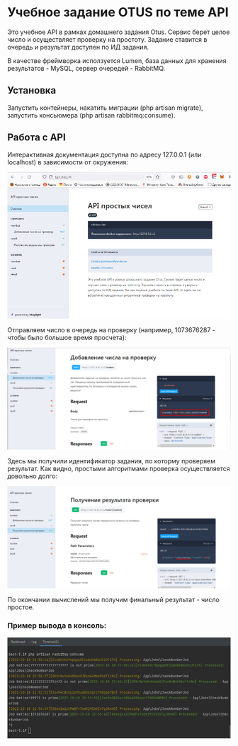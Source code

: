 # Учебное задание OTUS по теме API

Это учебное API в рамках домашнего задания Otus. Сервис берет целое число и осуществляет проверку на простоту. Задание ставится в очередь и результат доступен по ИД задания. 

В качестве фреймворка исползуется Lumen, база данных для хранения результатов - MySQL, сервер очередей - RabbitMQ.

## Установка

Запустить контейнеры, накатить миграции (php artisan migrate), запустить консьюмера (php artisan rabbitmq:consume).

## Работа с API

Интерактивная документация доступна по адресу 127.0.0.1 (или localhost) в зависимости от окружения:

![img.png](img.png)

Отправляем число в очередь на проверку (например, 1073676287 - чтобы было большое время просчета):

![img_1.png](img_1.png)

Здесь мы получили идентификатор задания, по которму проверяем результат. Как видно, простыми алгоритмами проверка осуществляется довольно долго:

![img_2.png](img_2.png)

По окончании вычислений мы получим финальный результат - число простое.

### Пример вывода в консоль:

![img_3.png](img_3.png)






